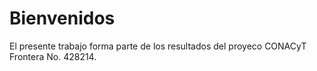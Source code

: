 # Bienvenidos

El presente trabajo forma parte de los resultados del proyeco CONACyT Frontera No. 428214.
